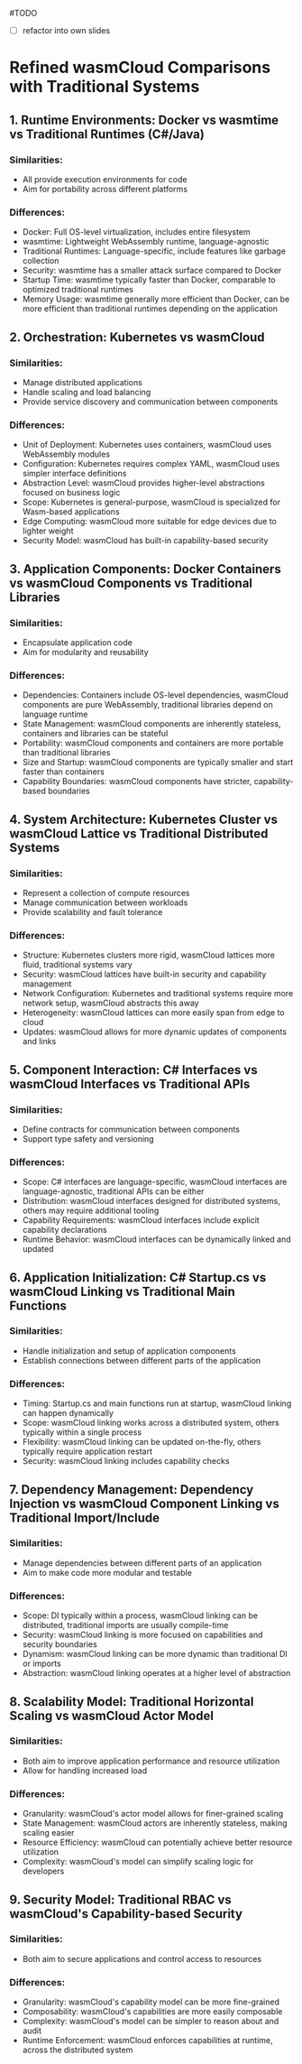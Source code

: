 
#TODO 
- [ ] refactor into own slides
# Refined wasmCloud Comparisons with Traditional Systems

## 1. Runtime Environments: Docker vs wasmtime vs Traditional Runtimes (C#/Java)

### Similarities:
- All provide execution environments for code
- Aim for portability across different platforms

### Differences:
- Docker: Full OS-level virtualization, includes entire filesystem
- wasmtime: Lightweight WebAssembly runtime, language-agnostic
- Traditional Runtimes: Language-specific, include features like garbage collection
- Security: wasmtime has a smaller attack surface compared to Docker
- Startup Time: wasmtime typically faster than Docker, comparable to optimized traditional runtimes
- Memory Usage: wasmtime generally more efficient than Docker, can be more efficient than traditional runtimes depending on the application

## 2. Orchestration: Kubernetes vs wasmCloud

### Similarities:
- Manage distributed applications
- Handle scaling and load balancing
- Provide service discovery and communication between components

### Differences:
- Unit of Deployment: Kubernetes uses containers, wasmCloud uses WebAssembly modules
- Configuration: Kubernetes requires complex YAML, wasmCloud uses simpler interface definitions
- Abstraction Level: wasmCloud provides higher-level abstractions focused on business logic
- Scope: Kubernetes is general-purpose, wasmCloud is specialized for Wasm-based applications
- Edge Computing: wasmCloud more suitable for edge devices due to lighter weight
- Security Model: wasmCloud has built-in capability-based security

## 3. Application Components: Docker Containers vs wasmCloud Components vs Traditional Libraries

### Similarities:
- Encapsulate application code
- Aim for modularity and reusability

### Differences:
- Dependencies: Containers include OS-level dependencies, wasmCloud components are pure WebAssembly, traditional libraries depend on language runtime
- State Management: wasmCloud components are inherently stateless, containers and libraries can be stateful
- Portability: wasmCloud components and containers are more portable than traditional libraries
- Size and Startup: wasmCloud components are typically smaller and start faster than containers
- Capability Boundaries: wasmCloud components have stricter, capability-based boundaries

## 4. System Architecture: Kubernetes Cluster vs wasmCloud Lattice vs Traditional Distributed Systems

### Similarities:
- Represent a collection of compute resources
- Manage communication between workloads
- Provide scalability and fault tolerance

### Differences:
- Structure: Kubernetes clusters more rigid, wasmCloud lattices more fluid, traditional systems vary
- Security: wasmCloud lattices have built-in security and capability management
- Network Configuration: Kubernetes and traditional systems require more network setup, wasmCloud abstracts this away
- Heterogeneity: wasmCloud lattices can more easily span from edge to cloud
- Updates: wasmCloud allows for more dynamic updates of components and links

## 5. Component Interaction: C# Interfaces vs wasmCloud Interfaces vs Traditional APIs

### Similarities:
- Define contracts for communication between components
- Support type safety and versioning

### Differences:
- Scope: C# interfaces are language-specific, wasmCloud interfaces are language-agnostic, traditional APIs can be either
- Distribution: wasmCloud interfaces designed for distributed systems, others may require additional tooling
- Capability Requirements: wasmCloud interfaces include explicit capability declarations
- Runtime Behavior: wasmCloud interfaces can be dynamically linked and updated

## 6. Application Initialization: C# Startup.cs vs wasmCloud Linking vs Traditional Main Functions

### Similarities:
- Handle initialization and setup of application components
- Establish connections between different parts of the application

### Differences:
- Timing: Startup.cs and main functions run at startup, wasmCloud linking can happen dynamically
- Scope: wasmCloud linking works across a distributed system, others typically within a single process
- Flexibility: wasmCloud linking can be updated on-the-fly, others typically require application restart
- Security: wasmCloud linking includes capability checks

## 7. Dependency Management: Dependency Injection vs wasmCloud Component Linking vs Traditional Import/Include

### Similarities:
- Manage dependencies between different parts of an application
- Aim to make code more modular and testable

### Differences:
- Scope: DI typically within a process, wasmCloud linking can be distributed, traditional imports are usually compile-time
- Security: wasmCloud linking is more focused on capabilities and security boundaries
- Dynamism: wasmCloud linking can be more dynamic than traditional DI or imports
- Abstraction: wasmCloud linking operates at a higher level of abstraction

## 8. Scalability Model: Traditional Horizontal Scaling vs wasmCloud Actor Model

### Similarities:
- Both aim to improve application performance and resource utilization
- Allow for handling increased load

### Differences:
- Granularity: wasmCloud's actor model allows for finer-grained scaling
- State Management: wasmCloud actors are inherently stateless, making scaling easier
- Resource Efficiency: wasmCloud can potentially achieve better resource utilization
- Complexity: wasmCloud's model can simplify scaling logic for developers

## 9. Security Model: Traditional RBAC vs wasmCloud's Capability-based Security

### Similarities:
- Both aim to secure applications and control access to resources

### Differences:
- Granularity: wasmCloud's capability model can be more fine-grained
- Composability: wasmCloud's capabilities are more easily composable
- Complexity: wasmCloud's model can be simpler to reason about and audit
- Runtime Enforcement: wasmCloud enforces capabilities at runtime, across the distributed system